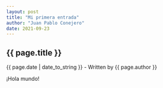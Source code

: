 ```yaml
---
layout: post
title: "Mi primera entrada"
author: "Juan Pablo Conejero"
date: 2021-09-23
---
```


<h2>{{ page.title }}</h2>
<p>{{ page.date | date_to_string }} - Written by {{ page.author }}</p>

¡Hola mundo!
